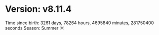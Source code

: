 # Version: v8.11.4
Time since birth: 3261 days, 78264 hours, 4695840 minutes, 281750400 seconds
Season: Summer ☀️

